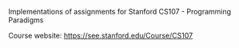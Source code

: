 Implementations of assignments for Stanford CS107 - Programming Paradigms

Course website: https://see.stanford.edu/Course/CS107
